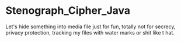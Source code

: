 # Stenograph_Cipher_Java
Let's hide something into media file just for fun, totally not for secrecy, privacy protection, tracking my files with water marks or shit like t hat. 
